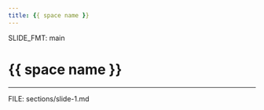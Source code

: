 ```yaml
---
title: {{ space name }}
---
```


SLIDE_FMT: main

# {{ space name }}
---

FILE: sections/slide-1.md
